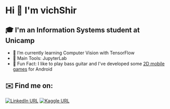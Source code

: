 
# Hi 👋 I'm vichShir

## 🎓 I'm an Information Systems student at Unicamp
- 🌱 I’m currently learning Computer Vision with TensorFlow
- 🧰 Main Tools: JupyterLab
- 🎸 Fun Fact: I like to play bass guitar and I've developed some [2D mobile games](https://play.google.com/store/apps/developer?id=Krabify+Game+Studios&hl=pt_BR&gl=US) for Android

## ✉️ Find me on:
[![LinkedIn URL](https://img.shields.io/badge/LinkedIn-0077B5?style=for-the-badge&logo=linkedin&logoColor=white)](https://www.linkedin.com/in/victorshirasuna) [![Kaggle URL](https://img.shields.io/badge/Kaggle-20BEFF?style=for-the-badge&logo=Kaggle&logoColor=white)](https://www.kaggle.com/vichshir)
